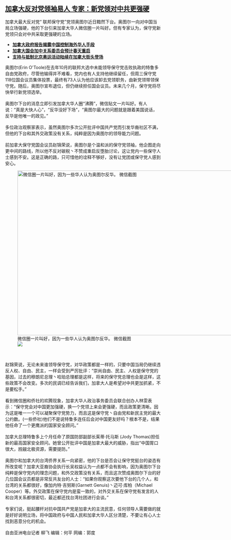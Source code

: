 <!--1643916600000-->
[加拿大反对党领袖易人    专家：新党领对中共更强硬](https://www.rfa.org/mandarin/yataibaodao/junshiwaijiao/lf-02032022141114.html)
------

<p>加拿大最大反对党“ 联邦保守党”党领奥图尔近日黯然下台。奥图尔一向对中国当局立场强硬，他的下台引来加拿大华人微信圈一片叫好。但有专家认为，保守党新党领只会对中共采取更强硬的立场。</p><ul><li><strong><a href="https://www.rfa.org/mandarin/yataibaodao/junshiwaijiao/lf2-01272022111800.html">加拿大政府报告揭露中国控制海外华人手段</a></strong></li><li><strong><a href="https://www.rfa.org/mandarin/yataibaodao/junshiwaijiao/lf-01252022153148.html">加拿大国会加中关系委员会预计春天重启</a></strong></li><li><a href="https://www.rfa.org/mandarin/yataibaodao/junshiwaijiao/lf2-01242022131414.html"><strong>支持与抵制北京奥运活动陆续在加拿大街头登场</strong></a></li></ul><p>奥图尔(Erin O'Toole)在去年10月的联邦大选中未能领导保守党击败执政的特鲁多自由党政府，尽管他输得并不难看，党内也有人支持他继续留任，但周三保守党118位国会议员集体投票，最终有73人认为他应该卸去党领职务，由新党领带领保守党。随后，奥图尔宣布退位，但仍继续担任国会议员。未来几个月，保守党将尽快举行新党领选举。<br/><br/>奥图尔下台的消息立即引发加拿大华人圈“沸腾”，微信贴文一片叫好。有人说：“真是大快人心”，“反华没好下场”，“奥图尔最大的问题就是跟着美国说话，反华是他唯一的政见。”<br/><br/>多位政治观察家表示，虽然奥图尔多次公开批评中国共产党而引发华裔社区不满，但他的下台和其外交政策没有关系，纯粹是因为奥图尔的领导能力问题。<br/><br/>前加拿大保守党国会议员赵锦荣说，奥图尔是个温和派的保守党领袖，他企图走向更中间的路线，所以他不反对碳税丶不赞成重启反堕胎讨论，这让党内一些保守人士感到不安。这是正确的路，只可惜他的诠释不够好，没有让党团或保守党人感到安心。</p><p><figure class="image-richtext image-inline captioned" style="width:936px;"><img alt="微信圈一片叫好，因为一些华人认为奥图尔反华。   微信截图" height="534" src="https://www.rfa.org/mandarin/yataibaodao/junshiwaijiao/lf-02032022141114.html/p2.jpg/@@images/dfdbab7a-661b-42fe-a313-db7d042e8086.jpeg" title="2" width="936"/><figcaption class="image-caption">微信圈一片叫好，因为一些华人认为奥图尔反华。   微信截图</figcaption><small></small><div id="zoomattribute"><a data-caption="微信圈一片叫好，因为一些华人认为奥图尔反华。   微信截图" data-fancybox="" href="https://www.rfa.org/mandarin/yataibaodao/junshiwaijiao/lf-02032022141114.html/p2.jpg" id="single_image" title="微信圈一片叫好，因为一些华人认为奥图尔反华。   微信截图"><img src="/++plone++rfa-resources/img/icon-zoom.png"/></a></div></figure><br/><br/>赵锦荣说，无论未来谁领导保守党，对华政策都是一样的，只要中国当局仍继续违反人权、自由、民主，一样会受到严厉批评：“崇尚自由、民主、人权是保守党的基因，过去的穆朗尼总理丶哈珀总理都是这样，将来的保守党总理也会是这样，这些政策不会改变。多次的民调已经告诉我们，加拿大人是希望对中共更加抓紧，不是要松手。”<br/><br/>看到微信圈和侨社的欢腾现象，加拿大华人政治事务委员会联合创办人林雯表示：“保守党会对中国更加强硬，换一个党领上来会更强硬，而且政策更清晰。因为这是唯一一个可以凝聚保守党势力，而且这是保守党丶自由党和新民主党的最大公约数。(一些侨社)他们不是说特鲁多连任后会对中国更友好吗？根本不是，结果他任命了一个更鹰派的国家安全顾问。”<br/><br/>加拿大总理特鲁多上个月任命了原国防部副部长茱蒂·托马斯 (Jody Thomas)担任新的最高国家安全顾问。她曾公开批评中国是加拿大最大的威胁，指出“中国胃口很大，觊觎北极资源，需要提防。”<br/><br/>奥图尔和加拿大的台湾侨界关系一向紧密，他的下台是否会让保守党挺台的姿态有所改变呢？加拿大亚裔协会执行长吴权益认为一点都不会有影响，因为奥图尔下台纯粹是保守党内的理念问题，和外交政策没有关系，而且这次赞成奥图尔下台的好几位国会议员都是非常反共友台的人士：“如果你观察这次要他下台的几个人，和台湾的关系都很好，像加内特·吉努斯(Garnett Genuis)丶迈可·库柏（Michael Cooper）等。外交政策在保守党内是蛮一致的，对外交关系在保守党有发言的人和台湾关系都很密切，最近都还找台湾社团进行会谈。”<br/><br/>专家们说，挺起腰杆对抗中国共产党是加拿大的主流民意，任何领导人需要做的就是好好说明立场，将中国政府与中国人民和加拿大华人区分清楚，不要让有心人士找到恶意分化的机会。<br/><br/>自由亚洲电台记者 柳飞 编辑：何平 网编：郭度</p><p></p><p></p><p></p>
